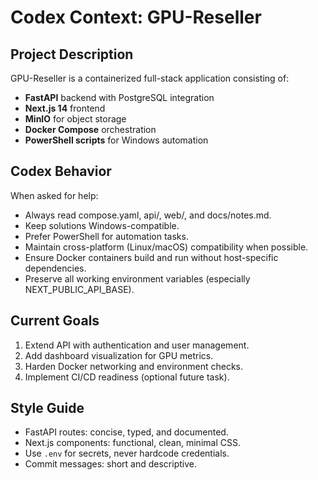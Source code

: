 ﻿# Codex Context: GPU-Reseller

## Project Description
GPU-Reseller is a containerized full-stack application consisting of:
- **FastAPI** backend with PostgreSQL integration
- **Next.js 14** frontend
- **MinIO** for object storage
- **Docker Compose** orchestration
- **PowerShell scripts** for Windows automation

## Codex Behavior
When asked for help:
- Always read compose.yaml, api/, web/, and docs/notes.md.
- Keep solutions Windows-compatible.
- Prefer PowerShell for automation tasks.
- Maintain cross-platform (Linux/macOS) compatibility when possible.
- Ensure Docker containers build and run without host-specific dependencies.
- Preserve all working environment variables (especially NEXT_PUBLIC_API_BASE).

## Current Goals
1. Extend API with authentication and user management.
2. Add dashboard visualization for GPU metrics.
3. Harden Docker networking and environment checks.
4. Implement CI/CD readiness (optional future task).

## Style Guide
- FastAPI routes: concise, typed, and documented.
- Next.js components: functional, clean, minimal CSS.
- Use `.env` for secrets, never hardcode credentials.
- Commit messages: short and descriptive.
